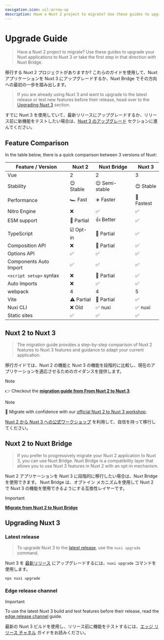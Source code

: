```yaml
---
navigation.icon: uil:arrow-up
description: Have a Nuxt 2 project to migrate? Use these guides to upgrade your applications to Nuxt 3.
---
```

# Upgrade Guide

> Have a Nuxt 2 project to migrate? Use these guides to upgrade your Nuxt applications to Nuxt 3 or take the first step in that direction with Nuxt Bridge.

移行する Nuxt 2 プロジェクトがありますか? これらのガイドを使用して、Nuxt アプリケーションを Nuxt 3 にアップグレードするか、Nuxt Bridge でその方向への最初の一歩を踏み出します。

> If you are already using Nuxt 3 and want to upgrade to the latest release or test new features before their release, head over to the [Upgrading Nuxt 3](#upgrading-nuxt-3) section.

すでに Nuxt 3 を使用していて、最新リリースにアップグレードするか、リリース前に新機能をテストしたい場合は、[Nuxt 3 のアップグレード](#upgrading-nuxt-3) セクションに進んでください。

## Feature Comparison

In the table below, there is a quick comparison between 3 versions of Nuxt:

Feature / Version        | Nuxt 2          | Nuxt Bridge      | Nuxt 3
-------------------------|-----------------|------------------|---------
Vue                      | 2               | 2                | 3
Stability                | 😊 Stable      | 😌 Semi-stable    | 😊 Stable
Performance              | 🏎 Fast        | ✈️ Faster          | 🚀 Fastest
Nitro Engine             | ❌             | ✅                | ✅
ESM support              | 🌙 Partial     | 👍 Better         | ✅
TypeScript               | ☑️ Opt-in       | 🚧 Partial        | ✅
Composition API          | ❌             | 🚧 Partial        | ✅
Options API              | ✅             | ✅                | ✅
Components Auto Import   | ✅             | ✅                | ✅
`<script setup>` syntax  | ❌             | 🚧 Partial        | ✅
Auto Imports             | ❌             | ✅                | ✅
webpack                  | 4              | 4                 | 5
Vite                     | ⚠️ Partial      | 🚧 Partial        | ✅
Nuxi CLI                 | ❌ Old         | ✅ nuxi           | ✅ nuxi
Static sites             | ✅             | ✅                | ✅

## Nuxt 2 to Nuxt 3

> The migration guide provides a step-by-step comparison of Nuxt 2 features to Nuxt 3 features and guidance to adapt your current application.

移行ガイドでは、Nuxt 2 の機能と Nuxt 3 の機能を段階的に比較し、現在のアプリケーションを適応させるためのガイダンスを提供します。

> [!NOTE]  
> 👉 Checkout the [**migration guide from From Nuxt 2 to Nuxt 3**](/docs/migration/overview).

> [!NOTE]  
> :rocket: Migrate with confidence with our [official Nuxt 2 to Nuxt 3 workshop](/support/workshop).

[Nuxt 2 から Nuxt 3 への公式ワークショップ](/support/workshop) を利用して、自信を持って移行してください。

## Nuxt 2 to Nuxt Bridge

> If you prefer to progressively migrate your Nuxt 2 application to Nuxt 3, you can use Nuxt Bridge. Nuxt Bridge is a compatibility layer that allows you to use Nuxt 3 features in Nuxt 2 with an opt-in mechanism.

Nuxt 2 アプリケーションを Nuxt 3 に段階的に移行したい場合は、Nuxt Bridge を使用できます。 Nuxt Bridge は、オプトイン メカニズムを使用して Nuxt 2 で Nuxt 3 の機能を使用できるようにする互換性レイヤーです。

> [!IMPORTANT]  
> [**Migrate from Nuxt 2 to Nuxt Bridge**](/docs/bridge/overview)


## Upgrading Nuxt 3

### Latest release

> To upgrade Nuxt 3 to the [latest release](/docs/community/changelog), use the `nuxi upgrade` command.

Nuxt 3 を [最新リリース](/docs/community/changelog) にアップグレードするには、`nuxi upgrade` コマンドを使用します。

```bash
npx nuxi upgrade
```

### Edge release channel

> [!IMPORTANT]  
> To use the latest Nuxt 3 build and test features before their release, read the [edge release channel](/docs/guide/going-further/edge-channel) guide.

最新の Nuxt 3 ビルドを使用し、リリース前に機能をテストするには、[エッジ リリース チャネル](/docs/guide/getting-further/edge-channel) ガイドをお読みください。
